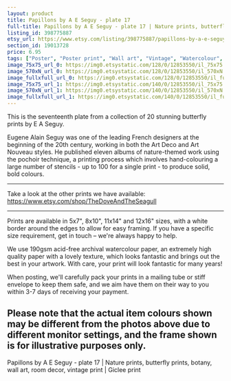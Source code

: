 ```yaml
---
layout: product
title: Papillons by A E Seguy - plate 17 
full-title: Papillons by A E Seguy - plate 17 | Nature prints, butterfly prints, pattern, botany, wall art, room decor, vintage print |  High quality
listing_id: 398775887
etsy_url: https://www.etsy.com/listing/398775887/papillons-by-a-e-seguy-plate-17-nature?utm_source=thedoveandtheseagull&utm_medium=api&utm_campaign=api
section_id: 19013728
price: 6.95
tags: ["Poster", "Poster print", "Wall art", "Vintage", "Watercolour", "Nature", "Botanical art", "Wildlife", "Nature print", "Butterfly print", "Butterfly art", "Butterfly poster", "High quality print"]
image_75x75_url_0: https://img0.etsystatic.com/128/0/12853550/il_75x75.986791334_6nc9.jpg
image_570xN_url_0: https://img0.etsystatic.com/128/0/12853550/il_570xN.986791334_6nc9.jpg
image_fullxfull_url_0: https://img0.etsystatic.com/128/0/12853550/il_fullxfull.986791334_6nc9.jpg
image_75x75_url_1: https://img0.etsystatic.com/140/0/12853550/il_75x75.986791358_n0f7.jpg
image_570xN_url_1: https://img0.etsystatic.com/140/0/12853550/il_570xN.986791358_n0f7.jpg
image_fullxfull_url_1: https://img0.etsystatic.com/140/0/12853550/il_fullxfull.986791358_n0f7.jpg
---
```

This is the seventeenth plate from a collection of 20 stunning butterfly prints by E A Seguy.

Eugene Alain Seguy was one of the leading French designers at the beginning of the 20th century, working in both the Art Deco and Art Nouveau styles. He published eleven albums of nature-themed work using the pochoir technique, a printing process which involves hand-colouring a large number of stencils - up to 100 for a single print -  to produce solid, bold colours.

---

Take a look at the other prints we have available: https://www.etsy.com/shop/TheDoveAndTheSeagull

---

Prints are available in 5x7&quot;, 8x10&quot;, 11x14&quot; and 12x16&quot; sizes, with a white border around the edges to allow for easy framing. If you have a specific size requirement, get in touch – we&#39;re always happy to help.

We use 190gsm acid-free archival watercolour paper, an extremely high quality paper with a lovely texture, which looks fantastic and brings out the best in your artwork. With care, your print will look fantastic for many years!

When posting, we&#39;ll carefully pack your prints in a mailing tube or stiff envelope to keep them safe, and we aim have them on their way to you within 3-7 days of receiving your payment.

Please note that the actual item colours shown may be different from the photos above due to different monitor settings, and the frame shown is for illustrative purposes only.
---

Papillons by A E Seguy - plate 17 | Nature prints, butterfly prints, botany, wall art, room decor, vintage print | Giclee print
